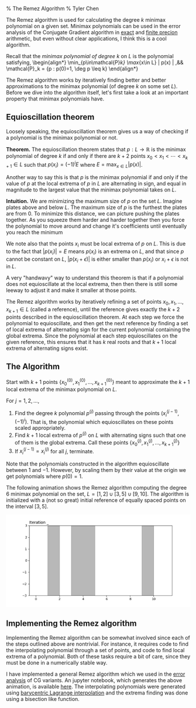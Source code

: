 % The Remez Algorithm
% Tyler Chen

The Remez algorithm is used for calculating the degree $k$ minimax polynomial on a given set. 
Minimax polynomials can be used in the error analysis of the Conjugate Gradient algorithm in [exact](./cg_error.html) and [finite precion](./finite_precision_cg.html) arithmetic, but even without clear applications, I think this is a cool algorithm.

Recall that the *minimax polynomial of degree $k$* on $L$ is the polynomial satisfying,
\begin{align*}
\min_{p\in\mathcal{P}_k} \max_{x\in L} | p(x) |
,&&
\mathcal{P}_k = \{p : p(0)=1, \deg p \leq k\}
\end{align*}

The Remez algorithm works by iteratively finding better and better approximations to the minimax polynomial (of degree $k$ on some set $L$).
Before we dive into the algorithm itself, let's first take a look at an important property that minimax polynomials have. 

## Equioscillation theorem
Loosely speaking, the equioscillation theorem gives us a way of checking if a polynomial is the minimax polynomial or not.

**Theorem.** The equioscillation theorem states that $p:L\to\mathbb{R}$ is the minimax polynomial of degree $k$ if and only if there are $k+2$ points $x_0<x_1<\cdots<x_{k+1} \in L$ such that $p(x_i) = (-1)^i E$ where $E = \max_{x\in L}|p(x)|$.

Another way to say this is that $p$ is the minimax polynomial if and only if the value of $p$ at the local extrema of $p$ in $L$ are alternating in sign, and equal in magnitude to the largest value that the minimax polynomial takes on $L$.

**Intuition.**
We are minimizing the maximum size of $p$ on the set $L$.
Imagine plates above and below $L$.
The maximum size of $p$ is the furthest the plates are from $0$.
To minimize this distance, we can picture pushing the plates together.
As you squeeze them harder and harder together then you force the polynomial to move around and change it's coefficients until eventually you reach the minimum


We note also that the points $x_i$ must be local extrema of $p$ on $L$.
This is due to the fact that $|p(x_i)| = E$ means $p(x_i)$ is an extrema on $L$, and that since $p$ cannot be constant on $L$, $|p(x_i+\epsilon)|$ is either smaller than $p(x_i)$ or $x_i+\epsilon$ is not in $L$.

A very "handwavy" way to understand this theorem is that if a polynomial does not equioscillate at the local extrema, then then there is still some leeway to adjust it and make it smaller at those points.

The Remez algorithm works by iteratively refining a set of points $x_0,x_1,\ldots,x_{k+1} \in L$ (called a reference), until the reference gives exactly the $k+2$ points described in the equioscillation theorem.
At each step we force the polynomial to equioscillate, and then get the next reference by finding a set of local extrema of alternating sign for the current polynomial containing the global extrema.
Since the polynomial at each step equioscillates on the given reference, this ensures that it has $k$ real roots and that $k+1$ local extrema of alternating signs exist.

## The Algorithm

Start with $k+1$ points $\{x_0^{(0)},x_1^{(0)},\ldots,x_{k+1}^{(0)}\}$ meant to approximate the $k+1$ local extrema of the minimax polynomial on $L$.

For $j=1,2,\ldots$,

1. Find the degree $k$ polynomial $p^{(j)}$ passing through the points $(x_i^{(j-1)},(-1)^i)$. That is, the polynomial which equioscillates on these points scaled appropriately.
1. Find $k+1$ local extrema of $p^{(j)}$ on $L$ with alternating signs such that one of them is the global extrema.
Call these points $\{x_0^{(j)},x_1^{(j)}, \ldots, x_{k+1}^{(j)}\}$
1. If $x_i^{(j-1)} = x_i^{(j)}$ for all $j$, terminate.

Note that the polynomials constructed in the algorithm equioscillate between 1 and $-1$.
However, by scaling them by their value at the origin we get polynomials where $p(0)=1$.


The following animation shows the Remez algorithm computing the degree 6 minimax polynomial on the set, $L = [1,2]\cup[3,5]\cup[9,10]$.
The algorithm is initialized with a (not so great) initial reference of equally spaced points on the interval $[3,5]$.

<img src="./remez.gif" alt="Remez Animation">


## Implementing the Remez algorithm
Implementing the Remez algorithm can be somewhat involved since each of the steps outlined above are nontrivial. 
For instance, it requires code to find the interpolating polynomial through a set of points, and code to find local extrema of a polynomial. 
Both of these tasks require a bit of care, since they must be done in a numerically stable way.

I have implemented a general Remez algorithm which we used in the [error analysis](./finite_precision_cg.html) of CG variants.
An jupyter notebook, which generates the above animation, is available [here](https://github.com/tchen01/Conjugate_Gradient/blob/master/experiments/remez.ipynb). The interpolating polynomials were generated using [barycentric Lagrange interpolation](https://www.nada.kth.se/~olofr/Approx/BarycentricLagrange.pdf) and the extrema finding was done using a bisection like function.



